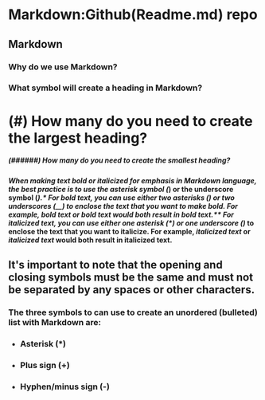 # Markdown:Github(Readme.md) repo

## Markdown
### Why do we use Markdown?
### What symbol will create a heading in Markdown?
# (#) How many do you need to create the largest heading?
##### (######) How many do you need to create the smallest heading?

#### *When making text bold or italicized for emphasis in Markdown language, the best practice is to use the asterisk symbol (*) or the underscore symbol (_).* **For bold text, you can use either two asterisks (**) or two underscores (__) to enclose the text that you want to make bold. For example, **bold text** or __bold text__ would both result in bold text.** For italicized text, you can use either one _asterisk (*) or one underscore (_)_ to enclose the text that you want to italicize. For example, *italicized text* or _italicized text_ would both result in italicized text.
## It's important to note that the opening and closing symbols must be the same and must not be separated by any spaces or other characters.

### The three symbols to can use to create an unordered (bulleted) list with Markdown are:

* ### **Asterisk (*)**
* ### **Plus sign (+)**
* ### **Hyphen/minus sign (-)**

